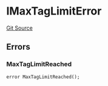 # IMaxTagLimitError
[Git Source](https://github.com/thrackle-io/forte-rules-engine/blob/05058af162713f188a988f6affb17d318400fb7d/src/common/IErrors.sol)


## Errors
### MaxTagLimitReached

```solidity
error MaxTagLimitReached();
```

